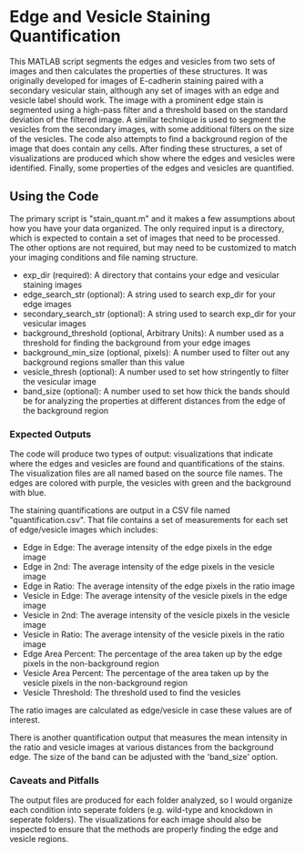 # Edge and Vesicle Staining Quantification

This MATLAB script segments the edges and vesicles from two sets of images and then calculates the properties of these structures. It was originally developed for images of E-cadherin staining paired with a secondary vesicular stain, although any set of images with an edge and vesicle label should work. The image with a prominent edge stain is segmented using a high-pass filter and a threshold based on the standard deviation of the filtered image. A similar technique is used to segment the vesicles from the secondary images, with some additional filters on the size of the vesicles. The code also attempts to find a background region of the image that does contain any cells. After finding these structures, a set of visualizations are produced which show where the edges and vesicles were identified. Finally, some properties of the edges and vesicles are quantified.

## Using the Code

The primary script is "stain_quant.m" and it makes a few assumptions about how you have your data organized. The only required input is a directory, which is expected to contain a set of images that need to be processed. The other options are not required, but may need to be customized to match your imaging conditions and file naming structure.

* exp_dir (required): A directory that contains your edge and vesicular staining images
* edge_search_str (optional): A string used to search exp_dir for your edge images
* secondary_search_str (optional): A string used to search exp_dir for your vesicular images
* background_threshold (optional, Arbitrary Units): A number used as a threshold for finding the background from your edge images
* background_min_size (optional, pixels): A number used to filter out any background regions smaller than this value
* vesicle_thresh (optional): A number used to set how stringently to filter the vesicular image
* band_size (optional): A number used to set how thick the bands should be for analyzing the properties at different distances from the edge of the background region

### Expected Outputs

The code will produce two types of output: visualizations that indicate where the edges and vesicles are found and quantifications of the stains. The visualization files are all named based on the source file names. The edges are colored with purple, the vesicles with green and the background with blue.

The staining quantifications are output in a CSV file named "quantification.csv". That file contains a set of measurements for each set of edge/vesicle images which includes:

* Edge in Edge: The average intensity of the edge pixels in the edge image
* Edge in 2nd: The average intensity of the edge pixels in the vesicle image
* Edge in Ratio: The average intensity of the edge pixels in the ratio image
* Vesicle in Edge: The average intensity of the vesicle pixels in the edge image
* Vesicle in 2nd: The average intensity of the vesicle pixels in the vesicle image
* Vesicle in Ratio: The average intensity of the vesicle pixels in the ratio image
* Edge Area Percent: The percentage of the area taken up by the edge pixels in the non-background region
* Vesicle Area Percent: The percentage of the area taken up by the vesicle pixels in the non-background region
* Vesicle Threshold: The threshold used to find the vesicles

The ratio images are calculated as edge/vesicle in case these values are of interest.

There is another quantification output that measures the mean intensity in the ratio and vesicle images at various distances from the background edge. The size of the band can be adjusted with the 'band_size' option.

### Caveats and Pitfalls

The output files are produced for each folder analyzed, so I would organize each condition into seperate folders (e.g. wild-type and knockdown in seperate folders). The visualizations for each image should also be inspected to ensure that the methods are properly finding the edge and vesicle regions.
